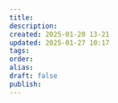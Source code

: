 ```yaml
---
title: 
description: 
created: 2025-01-20 13-21
updated: 2025-01-27 10:17
tags: 
order: 
alias: 
draft: false
publish: 
---
```


